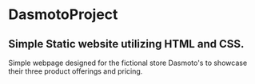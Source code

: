 # DasmotoProject
## Simple Static website utilizing HTML and CSS.
Simple webpage designed for the fictional store Dasmoto's to showcase their three product offerings and pricing.  
